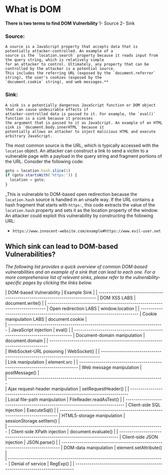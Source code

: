 # What is DOM 

**There is two terms to find DOM Vulnerbility**
  1- Source
  2- Sink
 
### Source:
 ```
 A source is a JavaScript property that accepts data that is potentially attacker-controlled. An example of a 
 source is the `location.search` property because it reads input from the query string, which is relatively simple 
 for an attacker to control. Ultimately, any property that can be controlled by the attacker is a potential source. 
 This includes the referring URL (exposed by the `document.referrer` string), the user's cookies (exposed by the 
 `document.cookie` string), and web messages.**
 ```
### Sink: 
  ```
  A sink is a potentially dangerous JavaScript function or DOM object that can cause undesirable effects if 
  attacker-controlled data is passed to it. For example, the `eval()` function is a sink because it processes 
  the argument that is passed to it as JavaScript. An example of an HTML sink is `document.body.innerHTML` because it
  potentially allows an attacker to inject malicious HTML and execute arbitrary JavaScript.
  ```
The most common source is the URL, which is typically accessed with the `location` object. An attacker can construct a link to send a victim to a vulnerable page with a payload in the query string and fragment portions of the URL. Consider the following code:
```js
goto = location.hash.slice(1)
if (goto.startsWith('https:')) {
  location = goto;
}
```
_This is vulnerable to DOM-based open redirection because the `location.hash` source is handled in an unsafe way. If the URL contains a hash fragment that starts with `https:`, this code extracts the value of the `location.hash` property and sets it as the location property of the window. An attacker could exploit this vulnerability by constructing the following URL:
 - ``https://www.innocent-website.com/example#https://www.evil-user.net``
 
 ## Which sink can lead to DOM-based Vulnerabilities?
 
 _The following list provides a quick overview of common DOM-based vulnerabilities and an example of a sink that can lead to each one. For a more comprehensive list of relevant sinks, please refer to the vulnerability-specific pages by clicking the links below._
 
 |  DOM-based Vulnerability               |      Example Sink                 |
 | -----------------------------------------------------------------------------
 |  DOM XSS LABS                            |       document.write()            |
 | -----------------------------------------------------------------------------
 |  Open redirection LABS	                 |       window.location              |
 | -----------------------------------------------------------------------------
 |  Cookie manipulation LABS	               |       document.cookie            |  
 | -----------------------------------------------------------------------------
 |  JavaScript injection                    |       eval()                      |
 |  -----------------------------------------------------------------------------
 | Document-domain manipulation	         |       document.domain                |
 | -----------------------------------------------------------------------------  
 |  WebSocket-URL poisoning	               |       WebSocket()                  |
 | -----------------------------------------------------------------------------   
 |  Link manipulation	                     |       element.src                   |
 | ----------------------------------------------------------------------------- 
 | Web message manipulation	             |       postMessage()                  |  
 |  -----------------------------------------------------------------------------  
 |  Ajax request-header manipulation	     |       setRequestHeader()            |
 |  -----------------------------------------------------------------------------  
 |  Local file-path manipulation	         |       FileReader.readAsText()       |
 |  ----------------------------------------------------------------------------- 
 |  Client-side SQL injection	             |       ExecuteSql()                 |
 | -----------------------------------------------------------------------------
 |  HTML5-storage manipulation	           |       sessionStorage.setItem()     |  
 | -----------------------------------------------------------------------------
 |  Client-side XPath injection	           |       document.evaluate()          |
 | -----------------------------------------------------------------------------
 |  Client-side JSON injection	           |       JSON.parse()                 |
 | ----------------------------------------------------------------------------- 
 |  DOM-data manipulation	                 |       element.setAttribute()       |  
 | -----------------------------------------------------------------------------
 |  Denial of service	                     |       RegExp()                     |
 | -----------------------------------------------------------------------------

